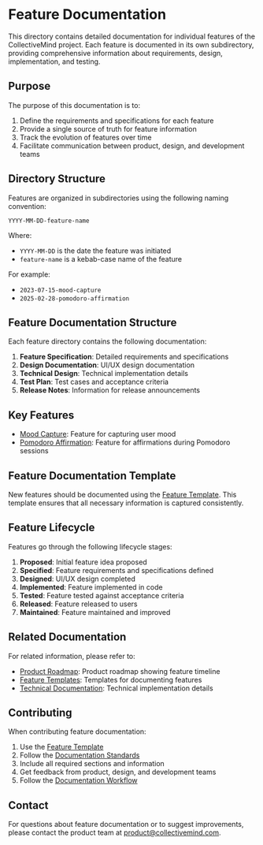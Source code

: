 # Feature Documentation

This directory contains detailed documentation for individual features of the CollectiveMind project. Each feature is documented in its own subdirectory, providing comprehensive information about requirements, design, implementation, and testing.

## Purpose

The purpose of this documentation is to:

1. Define the requirements and specifications for each feature
2. Provide a single source of truth for feature information
3. Track the evolution of features over time
4. Facilitate communication between product, design, and development teams

## Directory Structure

Features are organized in subdirectories using the following naming convention:

```
YYYY-MM-DD-feature-name
```

Where:
- `YYYY-MM-DD` is the date the feature was initiated
- `feature-name` is a kebab-case name of the feature

For example:
- `2023-07-15-mood-capture`
- `2025-02-28-pomodoro-affirmation`

## Feature Documentation Structure

Each feature directory contains the following documentation:

1. **Feature Specification**: Detailed requirements and specifications
2. **Design Documentation**: UI/UX design documentation
3. **Technical Design**: Technical implementation details
4. **Test Plan**: Test cases and acceptance criteria
5. **Release Notes**: Information for release announcements

## Key Features

- [Mood Capture](./2023-07-15-mood-capture/): Feature for capturing user mood
- [Pomodoro Affirmation](./2025-02-28-pomodoro-affirmation/): Feature for affirmations during Pomodoro sessions

## Feature Documentation Template

New features should be documented using the [Feature Template](../templates/feature-template.md). This template ensures that all necessary information is captured consistently.

## Feature Lifecycle

Features go through the following lifecycle stages:

1. **Proposed**: Initial feature idea proposed
2. **Specified**: Feature requirements and specifications defined
3. **Designed**: UI/UX design completed
4. **Implemented**: Feature implemented in code
5. **Tested**: Feature tested against acceptance criteria
6. **Released**: Feature released to users
7. **Maintained**: Feature maintained and improved

## Related Documentation

For related information, please refer to:

- [Product Roadmap](../roadmap/): Product roadmap showing feature timeline
- [Feature Templates](../templates/): Templates for documenting features
- [Technical Documentation](../../technical/): Technical implementation details

## Contributing

When contributing feature documentation:

1. Use the [Feature Template](../templates/feature-template.md)
2. Follow the [Documentation Standards](../../process/standards/documentation-standards.md)
3. Include all required sections and information
4. Get feedback from product, design, and development teams
5. Follow the [Documentation Workflow](../../process/workflows/documentation-workflow.md)

## Contact

For questions about feature documentation or to suggest improvements, please contact the product team at [product@collectivemind.com](mailto:product@collectivemind.com). 